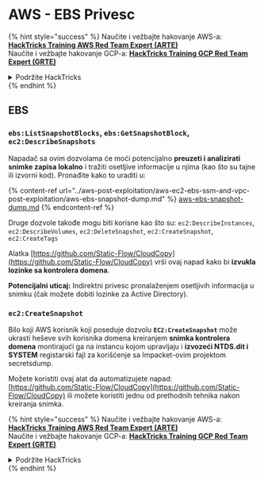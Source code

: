 # AWS - EBS Privesc

{% hint style="success" %}
Naučite i vežbajte hakovanje AWS-a:<img src="/.gitbook/assets/image.png" alt="" data-size="line">[**HackTricks Training AWS Red Team Expert (ARTE)**](https://training.hacktricks.xyz/courses/arte)<img src="/.gitbook/assets/image.png" alt="" data-size="line">\
Naučite i vežbajte hakovanje GCP-a: <img src="/.gitbook/assets/image (2).png" alt="" data-size="line">[**HackTricks Training GCP Red Team Expert (GRTE)**<img src="/.gitbook/assets/image (2).png" alt="" data-size="line">](https://training.hacktricks.xyz/courses/grte)

<details>

<summary>Podržite HackTricks</summary>

* Proverite [**planove pretplate**](https://github.com/sponsors/carlospolop)!
* **Pridružite se** 💬 [**Discord grupi**](https://discord.gg/hRep4RUj7f) ili [**telegram grupi**](https://t.me/peass) ili nas **pratite** na **Twitteru** 🐦 [**@hacktricks\_live**](https://twitter.com/hacktricks\_live)**.**
* **Podelite hakovanje trikova slanjem PR-ova na** [**HackTricks**](https://github.com/carlospolop/hacktricks) i [**HackTricks Cloud**](https://github.com/carlospolop/hacktricks-cloud) github repozitorijume.

</details>
{% endhint %}

## EBS

### `ebs:ListSnapshotBlocks`, `ebs:GetSnapshotBlock`, `ec2:DescribeSnapshots`

Napadač sa ovim dozvolama će moći potencijalno **preuzeti i analizirati snimke zapisa lokalno** i tražiti osetljive informacije u njima (kao što su tajne ili izvorni kod). Pronađite kako to uraditi u:

{% content-ref url="../aws-post-exploitation/aws-ec2-ebs-ssm-and-vpc-post-exploitation/aws-ebs-snapshot-dump.md" %}
[aws-ebs-snapshot-dump.md](../aws-post-exploitation/aws-ec2-ebs-ssm-and-vpc-post-exploitation/aws-ebs-snapshot-dump.md)
{% endcontent-ref %}

Druge dozvole takođe mogu biti korisne kao što su: `ec2:DescribeInstances`, `ec2:DescribeVolumes`, `ec2:DeleteSnapshot`, `ec2:CreateSnapshot`, `ec2:CreateTags`

Alatka [https://github.com/Static-Flow/CloudCopy](https://github.com/Static-Flow/CloudCopy) vrši ovaj napad kako bi **izvukla lozinke sa kontrolera domena**.

**Potencijalni uticaj:** Indirektni privesc pronalaženjem osetljivih informacija u snimku (čak možete dobiti lozinke za Active Directory).

### **`ec2:CreateSnapshot`**

Bilo koji AWS korisnik koji poseduje dozvolu **`EC2:CreateSnapshot`** može ukrasti heševe svih korisnika domena kreiranjem **snimka kontrolera domena** montirajući ga na instancu kojom upravljaju i **izvozeći NTDS.dit i SYSTEM** registarski fajl za korišćenje sa Impacket-ovim projektom secretsdump.

Možete koristiti ovaj alat da automatizujete napad: [https://github.com/Static-Flow/CloudCopy](https://github.com/Static-Flow/CloudCopy) ili možete koristiti jednu od prethodnih tehnika nakon kreiranja snimka.

{% hint style="success" %}
Naučite i vežbajte hakovanje AWS-a:<img src="/.gitbook/assets/image.png" alt="" data-size="line">[**HackTricks Training AWS Red Team Expert (ARTE)**](https://training.hacktricks.xyz/courses/arte)<img src="/.gitbook/assets/image.png" alt="" data-size="line">\
Naučite i vežbajte hakovanje GCP-a: <img src="/.gitbook/assets/image (2).png" alt="" data-size="line">[**HackTricks Training GCP Red Team Expert (GRTE)**<img src="/.gitbook/assets/image (2).png" alt="" data-size="line">](https://training.hacktricks.xyz/courses/grte)

<details>

<summary>Podržite HackTricks</summary>

* Proverite [**planove pretplate**](https://github.com/sponsors/carlospolop)!
* **Pridružite se** 💬 [**Discord grupi**](https://discord.gg/hRep4RUj7f) ili [**telegram grupi**](https://t.me/peass) ili nas **pratite** na **Twitteru** 🐦 [**@hacktricks\_live**](https://twitter.com/hacktricks\_live)**.**
* **Podelite hakovanje trikova slanjem PR-ova na** [**HackTricks**](https://github.com/carlospolop/hacktricks) i [**HackTricks Cloud**](https://github.com/carlospolop/hacktricks-cloud) github repozitorijume.

</details>
{% endhint %}
